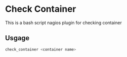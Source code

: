 # Check Container
This is a bash script nagios plugin for checking container


## Usgage
```bash
check_container <container name>
```
